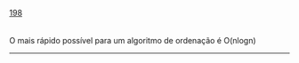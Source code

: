 [198](https://github.com/guilhermeprokisch/guilherme/issues/198) 
###### 

O mais rápido possível para um algoritmo de ordenação é O(nlogn)



-------------------------------------------------------------------------------

